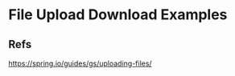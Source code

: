 File Upload Download Examples
=======================




## Refs
https://spring.io/guides/gs/uploading-files/

